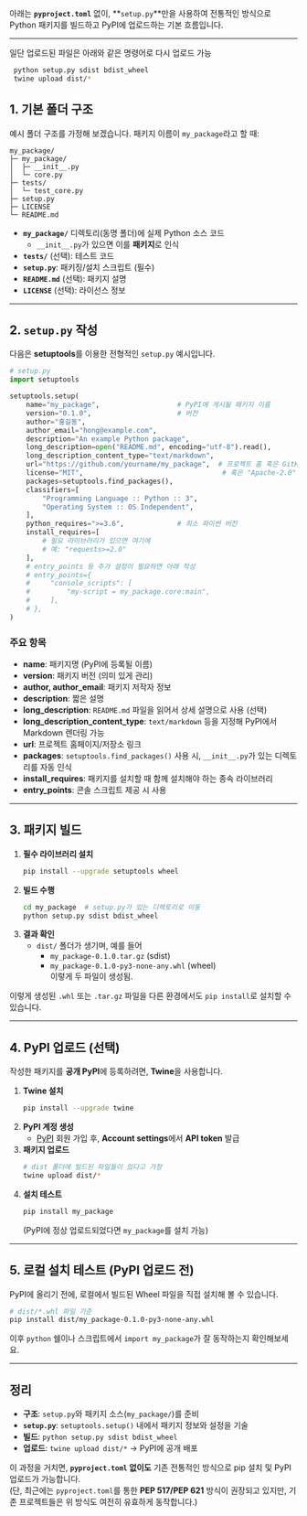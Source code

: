 아래는 **`pyproject.toml`** 없이, **`setup.py`**만을 사용하여 전통적인 방식으로 Python 패키지를 빌드하고 PyPI에 업로드하는 기본 흐름입니다.

---

일단 업로드된 파일은 아래와 같은 명령어로 다시 업로드 가능
```bash
 python setup.py sdist bdist_wheel
 twine upload dist/*
```


## 1. 기본 폴더 구조

예시 폴더 구조를 가정해 보겠습니다. 패키지 이름이 `my_package`라고 할 때:

```
my_package/
├─ my_package/
│  ├─ __init__.py
│  └─ core.py
├─ tests/
│  └─ test_core.py
├─ setup.py
├─ LICENSE
└─ README.md
```

- **`my_package/`** 디렉토리(동명 폴더)에 실제 Python 소스 코드  
  - `__init__.py`가 있으면 이를 **패키지**로 인식  
- **`tests/`** (선택): 테스트 코드  
- **`setup.py`**: 패키징/설치 스크립트 (필수)  
- **`README.md`** (선택): 패키지 설명  
- **`LICENSE`** (선택): 라이선스 정보

---

## 2. `setup.py` 작성

다음은 **setuptools**를 이용한 전형적인 `setup.py` 예시입니다.

```python
# setup.py
import setuptools

setuptools.setup(
    name="my_package",                   # PyPI에 게시될 패키지 이름
    version="0.1.0",                     # 버전
    author="홍길동",
    author_email="hong@example.com",
    description="An example Python package",
    long_description=open("README.md", encoding="utf-8").read(),
    long_description_content_type="text/markdown",
    url="https://github.com/yourname/my_package",  # 프로젝트 홈 혹은 GitHub
    license="MIT",                                  # 혹은 "Apache-2.0" 등
    packages=setuptools.find_packages(),
    classifiers=[
        "Programming Language :: Python :: 3",
        "Operating System :: OS Independent",
    ],
    python_requires=">=3.6",             # 최소 파이썬 버전
    install_requires=[
        # 필요 라이브러리가 있으면 여기에
        # 예: "requests>=2.0"
    ],
    # entry_points 등 추가 설정이 필요하면 아래 작성
    # entry_points={
    #     "console_scripts": [
    #         "my-script = my_package.core:main",
    #     ],
    # },
)
```

### 주요 항목

- **name**: 패키지명 (PyPI에 등록될 이름)  
- **version**: 패키지 버전 (의미 있게 관리)  
- **author, author_email**: 패키지 저작자 정보  
- **description**: 짧은 설명  
- **long_description**: `README.md` 파일을 읽어서 상세 설명으로 사용 (선택)  
- **long_description_content_type**: `text/markdown` 등을 지정해 PyPI에서 Markdown 렌더링 가능  
- **url**: 프로젝트 홈페이지/저장소 링크  
- **packages**: `setuptools.find_packages()` 사용 시, `__init__.py`가 있는 디렉토리를 자동 인식  
- **install_requires**: 패키지를 설치할 때 함께 설치해야 하는 종속 라이브러리  
- **entry_points**: 콘솔 스크립트 제공 시 사용  

---

## 3. 패키지 빌드

1) **필수 라이브러리 설치**  
   ```bash
   pip install --upgrade setuptools wheel
   ```
2) **빌드 수행**  
   ```bash
   cd my_package  # setup.py가 있는 디렉토리로 이동
   python setup.py sdist bdist_wheel
   ```
3) **결과 확인**  
   - `dist/` 폴더가 생기며, 예를 들어  
     - `my_package-0.1.0.tar.gz` (sdist)  
     - `my_package-0.1.0-py3-none-any.whl` (wheel)  
     이렇게 두 파일이 생성됨.

이렇게 생성된 `.whl` 또는 `.tar.gz` 파일을 다른 환경에서도 `pip install`로 설치할 수 있습니다.

---

## 4. PyPI 업로드 (선택)

작성한 패키지를 **공개 PyPI**에 등록하려면, **Twine**을 사용합니다.

1) **Twine 설치**  
   ```bash
   pip install --upgrade twine
   ```
2) **PyPI 계정 생성**  
   - [PyPI](https://pypi.org/) 회원 가입 후, **Account settings**에서 **API token** 발급
3) **패키지 업로드**  
   ```bash
   # dist 폴더에 빌드된 파일들이 있다고 가정
   twine upload dist/*
   ```
4) **설치 테스트**  
   ```bash
   pip install my_package
   ```
   (PyPI에 정상 업로드되었다면 `my_package`를 설치 가능)

---

## 5. 로컬 설치 테스트 (PyPI 업로드 전)

PyPI에 올리기 전에, 로컬에서 빌드된 Wheel 파일을 직접 설치해 볼 수 있습니다.

```bash
# dist/*.whl 파일 기준
pip install dist/my_package-0.1.0-py3-none-any.whl
```

이후 `python` 쉘이나 스크립트에서 `import my_package`가 잘 동작하는지 확인해보세요.

---

## 정리

- **구조**: `setup.py`와 패키지 소스(`my_package/`)를 준비  
- **`setup.py`**: `setuptools.setup()` 내에서 패키지 정보와 설정을 기술  
- **빌드**: `python setup.py sdist bdist_wheel`  
- **업로드**: `twine upload dist/*` → PyPI에 공개 배포  

이 과정을 거치면, **`pyproject.toml` 없이도** 기존 전통적인 방식으로 pip 설치 및 PyPI 업로드가 가능합니다.  
(단, 최근에는 `pyproject.toml`를 통한 **PEP 517/PEP 621** 방식이 권장되고 있지만, 기존 프로젝트들은 위 방식도 여전히 유효하게 동작합니다.)
